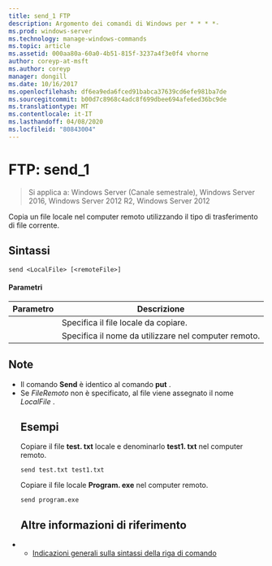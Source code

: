 ```yaml
---
title: send_1 FTP
description: Argomento dei comandi di Windows per * * * *-
ms.prod: windows-server
ms.technology: manage-windows-commands
ms.topic: article
ms.assetid: 000aa80a-60a0-4b51-815f-3237a4f3e0f4 vhorne
author: coreyp-at-msft
ms.author: coreyp
manager: dongill
ms.date: 10/16/2017
ms.openlocfilehash: df6ea9eda6fced91babca37639cd6efe981ba7de
ms.sourcegitcommit: b00d7c8968c4adc8f699dbee694afe6ed36bc9de
ms.translationtype: MT
ms.contentlocale: it-IT
ms.lasthandoff: 04/08/2020
ms.locfileid: "80843004"
---
```

# <a name="ftp-send_1"></a>FTP: send_1

>Si applica a: Windows Server (Canale semestrale), Windows Server 2016, Windows Server 2012 R2, Windows Server 2012

Copia un file locale nel computer remoto utilizzando il tipo di trasferimento di file corrente.   
## <a name="syntax"></a>Sintassi  
```  
send <LocalFile> [<remoteFile>]  
```  
#### <a name="parameters"></a>Parametri  

|  Parametro   |                    Descrizione                    |
|--------------|---------------------------------------------------|
| <LocalFile>  |         Specifica il file locale da copiare.         |
| <remoteFile> | Specifica il nome da utilizzare nel computer remoto. |

## <a name="remarks"></a>Note  
- Il comando **Send** è identico al comando **put** .  
- Se *FileRemoto* non è specificato, al file viene assegnato il nome *LocalFile* .  
  ## <a name="examples"></a><a name=BKMK_Examples></a>Esempi  
  Copiare il file **test. txt** locale e denominarlo **test1. txt** nel computer remoto.  
  ```  
  send test.txt test1.txt  
  ```  
  Copiare il file locale **Program. exe** nel computer remoto.  
  ```  
  send program.exe  
  ```  
  ## <a name="additional-references"></a>Altre informazioni di riferimento  
- - [Indicazioni generali sulla sintassi della riga di comando](command-line-syntax-key.md)  
